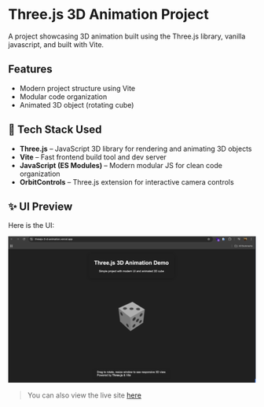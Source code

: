 # Three.js 3D Animation Project
A project showcasing 3D animation built using the Three.js library, vanilla javascript, and built with Vite.

## Features
- Modern project structure using Vite
- Modular code organization
- Animated 3D object (rotating cube)

## 🚀 Tech Stack Used
- **Three.js** – JavaScript 3D library for rendering and animating 3D objects
- **Vite** – Fast frontend build tool and dev server
- **JavaScript (ES Modules)** – Modern modular JS for clean code organization
- **OrbitControls** – Three.js extension for interactive camera controls

## ✨ UI Preview

Here is the UI:

![UI Preview](https://github.com/RonaldGustavo/threejs-3D-animation/blob/master/src/assets/ui_view.png)

> You can also view the live site [here](https://threejs-3-d-animation.vercel.app/)
